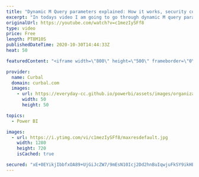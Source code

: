 ```yaml
---
title: "Dynamic M Query parameters explained: How it works, security concerns and limitations"
excerpt: "In todays video I am going to go through dynamic M query parameters:  00:00 Intro on M query parameters 00:00 Security risks to be aware of 00:00 Limitations with M query parameters 00:00 Dynamically change the x-axis with query parameters  Link to Microsoft documentation: https://docs.microsoft.com/en-us/power-bi/connect-data/desktop-dynamic-m-query-parameters#potential-security-risk"
originalUrl: https://youtube.com/watch?v=c1mezIySFf8
type: video
price: Free
length: PT8M10S
publishedDateTime: 2020-10-30T14:44:33Z
heat: 50

featuredContent: "<iframe width=\"800\" height=\"500\" frameborder=\"0\" src=\"https://www.youtube.com/embed/c1mezIySFf8\" allow=\"accelerometer; autoplay; encrypted-media; gyroscope; picture-in-picture\" allowfullscreen></iframe>"

provider:
  name: Curbal
  domain: curbal.com
  images:
    - url: https://everyday-cc.github.io/powerbi/assets/images/organizations/curbal.com-50x50.jpg
      width: 50
      height: 50

topics:
  - Power BI

images:
  - url: https://i.ytimg.com/vi/c1mezIySFf8/maxresdefault.jpg
    width: 1280
    height: 720
    isCached: true

secured: "xE+0EYikjIbbfxOA89+UjGiJcZW7/9mEsN10Icj2Dd2hnBuIqwjuFkSY9ikHEymATWuog+yrILEZyzrYvalpN5H1UBeANC9btMclpjzujNdkWYPT2U8G2LirXit/mJIMKWhwKYtUY/fS6oMwDGrrUTvF98pcw79vLgRppca97vT1N4cJF2QfjYKp6fYB9P3zX+mEB8uvdikhT2IvqmK9bM7T23AwurcA8ZhxNN8tATZ3SJ8U9kAfH8ULuQKltx+kVgZ6idmelhKZP/R1uJGm21pWaYKcGQn9fp3ANArEpVYi9mNjFscjnVr6z+x5nKQd/rLH0/4a2xE5x9VXsOTgIMiDE+iUaRNchjyh1zpnvBI9o/Hb4LGepdKeGYQy1TE2REJ9dgcZbFMQlR5CcK4TSOMyOBac2EVvltUTaclOlIY=;cm5wcqk/Vnu1wKYRBx1dqA=="
---
```


